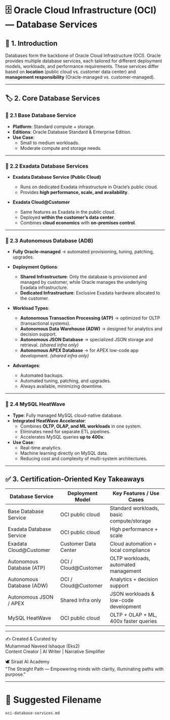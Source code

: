 # 🗄️ Oracle Cloud Infrastructure (OCI) — Database Services

## 📍 1. Introduction  
Databases form the backbone of Oracle Cloud Infrastructure (OCI). Oracle provides multiple database services, each tailored for different deployment models, workloads, and performance requirements. These services differ based on **location** (public cloud vs. customer data center) and **management responsibility** (Oracle-managed vs. customer-managed).  

---

## 🏷️ 2. Core Database Services

### 🔹 2.1 Base Database Service  
- **Platform**: Standard compute + storage.  
- **Editions**: Oracle Database Standard & Enterprise Edition.  
- **Use Case**:  
  - Small to medium workloads.  
  - Moderate compute and storage needs.  

---

### 🔹 2.2 Exadata Database Services  
- **Exadata Database Service (Public Cloud)**  
  - Runs on dedicated Exadata infrastructure in Oracle’s public cloud.  
  - Provides **high performance, scale, and availability**.  

- **Exadata Cloud@Customer**  
  - Same features as Exadata in the public cloud.  
  - Deployed **within the customer’s data center**.  
  - Combines **cloud economics** with **on-premises control**.  

---

### 🔹 2.3 Autonomous Database (ADB)  
- **Fully Oracle-managed** → automated provisioning, tuning, patching, upgrades.  
- **Deployment Options**:  
  - **Shared Infrastructure**: Only the database is provisioned and managed by customer, while Oracle manages the underlying Exadata infrastructure.  
  - **Dedicated Infrastructure**: Exclusive Exadata hardware allocated to the customer.  

- **Workload Types**:  
  - **Autonomous Transaction Processing (ATP)** → optimized for OLTP (transactional systems).  
  - **Autonomous Data Warehouse (ADW)** → designed for analytics and decision support.  
  - **Autonomous JSON Database** → specialized JSON storage and retrieval. *(shared infra only)*  
  - **Autonomous APEX Database** → for APEX low-code app development. *(shared infra only)*  

- **Advantages**:  
  - Automated backups.  
  - Automated tuning, patching, and upgrades.  
  - Always available, minimizing downtime.  

---

### 🔹 2.4 MySQL HeatWave  
- **Type**: Fully managed MySQL cloud-native database.  
- **Integrated HeatWave Accelerator**:  
  - Combines **OLTP, OLAP, and ML workloads** in one system.  
  - Eliminates need for separate ETL pipelines.  
  - Accelerates MySQL queries **up to 400x**.  
- **Use Case**:  
  - Real-time analytics.  
  - Machine learning directly on MySQL data.  
  - Reducing cost and complexity of multi-system architectures.  

---

## ✅ 3. Certification-Oriented Key Takeaways  

| Database Service         | Deployment Model         | Key Features / Use Cases |
|---------------------------|--------------------------|--------------------------|
| Base Database Service     | OCI public cloud         | Standard workloads, basic compute/storage |
| Exadata Database Service  | OCI public cloud         | High performance + scale |
| Exadata Cloud@Customer    | Customer Data Center     | Cloud automation + local compliance |
| Autonomous Database (ATP) | OCI / Cloud@Customer     | OLTP workloads, automated management |
| Autonomous Database (ADW) | OCI / Cloud@Customer     | Analytics + decision support |
| Autonomous JSON / APEX    | Shared Infra only        | JSON workloads & low-code development |
| MySQL HeatWave            | OCI public cloud         | OLTP + OLAP + ML, 400x faster queries |

---

✍️ Created & Curated by  
Muhammad Naveed Ishaque (Eks2)  
Content Creator | AI Writer | Narrative Simplifier  

🕊️ Siraat AI Academy  
"The Straight Path — Empowering minds with clarity, illuminating paths with purpose."  

---

# 📌 Suggested Filename  
`oci-database-services.md`

